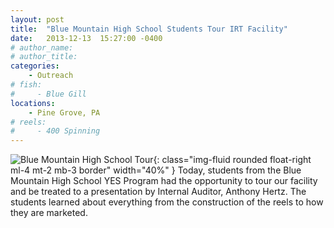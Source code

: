 ```yaml
---
layout: post
title:  "Blue Mountain High School Students Tour IRT Facility"
date:   2013-12-13  15:27:00 -0400
# author_name: 
# author_title: 
categories: 
    - Outreach
# fish: 
#     - Blue Gill
locations:
    - Pine Grove, PA
# reels:
#     - 400 Spinning
---
```




![Blue Mountain High School Tour](/assets/images/blog--blue-mountain-hs-students.jpg){: class="img-fluid rounded float-right ml-4 mt-2 mb-3 border" width="40%"  }
Today, students from the Blue Mountain High School YES Program had the opportunity to tour our facility and be treated to a presentation by Internal Auditor, Anthony Hertz. The students learned about everything from the construction of the reels to how they are marketed.


